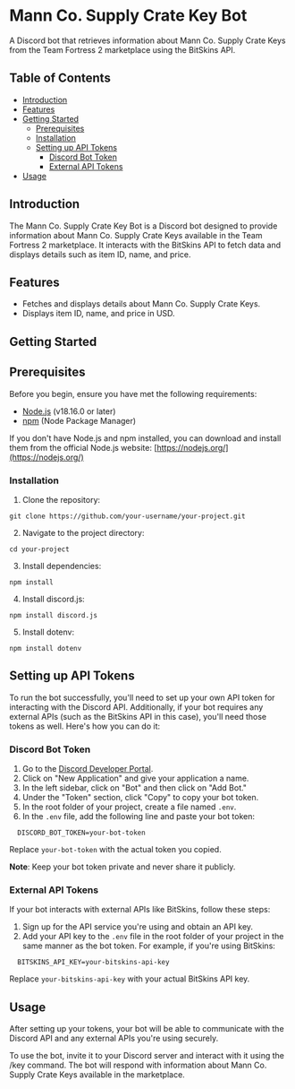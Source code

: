 # Mann Co. Supply Crate Key Bot

A Discord bot that retrieves information about Mann Co. Supply Crate Keys from the Team Fortress 2 marketplace using the BitSkins API.

## Table of Contents

- [Introduction](#introduction)
- [Features](#features)
- [Getting Started](#getting-started)
  - [Prerequisites](#prerequisites)
  - [Installation](#installation)
  - [Setting up API Tokens](#setting-up-api-tokens)
    - [Discord Bot Token](#discord-bot-token)
    - [External API Tokens](#external-api-tokens)
- [Usage](#usage)

## Introduction

The Mann Co. Supply Crate Key Bot is a Discord bot designed to provide information about Mann Co. Supply Crate Keys available in the Team Fortress 2 marketplace. It interacts with the BitSkins API to fetch data and displays details such as item ID, name, and price.

## Features

- Fetches and displays details about Mann Co. Supply Crate Keys.
- Displays item ID, name, and price in USD.

## Getting Started

## Prerequisites

Before you begin, ensure you have met the following requirements:

- [Node.js](https://nodejs.org/) (v18.16.0 or later)
- [npm](https://www.npmjs.com/) (Node Package Manager)

If you don't have Node.js and npm installed, you can download and install them from the official Node.js website: [https://nodejs.org/](https://nodejs.org/)

### Installation

1. Clone the repository:
```shell
git clone https://github.com/your-username/your-project.git
```

2. Navigate to the project directory:
```shell
cd your-project
```

3. Install dependencies:
```shell
npm install
```

4. Install discord.js:
```shell
npm install discord.js
```
5. Install dotenv:
```shell
npm install dotenv
```

## Setting up API Tokens

To run the bot successfully, you'll need to set up your own API token for interacting with the Discord API. Additionally, if your bot requires any external APIs (such as the BitSkins API in this case), you'll need those tokens as well. Here's how you can do it:

### Discord Bot Token

1. Go to the [Discord Developer Portal](https://discord.com/developers/applications).
2. Click on "New Application" and give your application a name.
3. In the left sidebar, click on "Bot" and then click on "Add Bot."
4. Under the "Token" section, click "Copy" to copy your bot token.
5. In the root folder of your project, create a file named `.env`.
6. In the `.env` file, add the following line and paste your bot token:

```shell 
  DISCORD_BOT_TOKEN=your-bot-token 
```
Replace `your-bot-token` with the actual token you copied.

**Note**: Keep your bot token private and never share it publicly.

### External API Tokens

If your bot interacts with external APIs like BitSkins, follow these steps:

1. Sign up for the API service you're using and obtain an API key.
2. Add your API key to the `.env` file in the root folder of your project in the same manner as the bot token. For example, if you're using BitSkins:

```shell
  BITSKINS_API_KEY=your-bitskins-api-key
```

Replace `your-bitskins-api-key` with your actual BitSkins API key.

## Usage

After setting up your tokens, your bot will be able to communicate with the Discord API and any external APIs you're using securely.

To use the bot, invite it to your Discord server and interact with it using the /key command. The bot will respond with information about Mann Co. Supply Crate Keys available in the marketplace.

